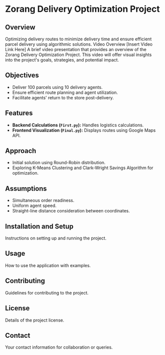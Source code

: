 # Zorang Delivery Optimization Project

## Overview
Optimizing delivery routes to minimize delivery time and ensure efficient parcel delivery using algorithmic solutions.
Video Overview
[Insert Video Link Here]
A brief video presentation that provides an overview of the Zorang Delivery Optimization Project. This video will offer visual insights into the project's goals, strategies, and potential impact.
## Objectives
- Deliver 100 parcels using 10 delivery agents.
- Ensure efficient route planning and agent utilization.
- Facilitate agents' return to the store post-delivery.

## Features
- **Backend Calculations (`First.py`):** Handles logistics calculations.
- **Frontend Visualization (`Final.py`):** Displays routes using Google Maps API.

## Approach
- Initial solution using Round-Robin distribution.
- Exploring K-Means Clustering and Clark-Wright Savings Algorithm for optimization.

## Assumptions
- Simultaneous order readiness.
- Uniform agent speed.
- Straight-line distance consideration between coordinates.

## Installation and Setup
Instructions on setting up and running the project.

## Usage
How to use the application with examples.

## Contributing
Guidelines for contributing to the project.

## License
Details of the project license.

## Contact
Your contact information for collaboration or queries.

